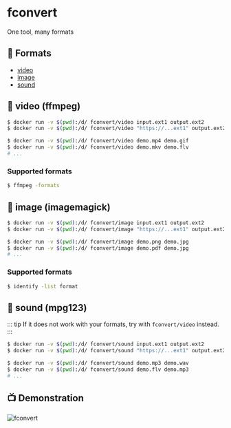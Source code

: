 # fconvert
One tool, many formats

## :wrench: Formats
- [video](#video-ffmpeg)
- [image](#image-imagemagick)
- [sound](#sound-mpg123)

## :whale: video (ffmpeg)

```bash
$ docker run -v $(pwd):/d/ fconvert/video input.ext1 output.ext2
$ docker run -v $(pwd):/d/ fconvert/video "https://...ext1" output.ext2

$ docker run -v $(pwd):/d/ fconvert/video demo.mp4 demo.gif 
$ docker run -v $(pwd):/d/ fconvert/video demo.mkv demo.flv
# ...
```

### Supported formats
```bash
$ ffmpeg -formats
``` 

## :whale: image (imagemagick)

```bash
$ docker run -v $(pwd):/d/ fconvert/image input.ext1 output.ext2
$ docker run -v $(pwd):/d/ fconvert/image "https://...ext1" output.ext2 

$ docker run -v $(pwd):/d/ fconvert/image demo.png demo.jpg
$ docker run -v $(pwd):/d/ fconvert/image demo.pdf demo.jpg
# ...
```

### Supported formats
```bash
$ identify -list format
```

## :whale: sound (mpg123)

::: tip
If it does not work with your formats, try with `fconvert/video` instead.
:::

```bash
$ docker run -v $(pwd):/d/ fconvert/sound input.ext1 output.ext2
$ docker run -v $(pwd):/d/ fconvert/sound "https://...ext1" output.ext2

$ docker run -v $(pwd):/d/ fconvert/sound demo.mp3 demo.wav 
$ docker run -v $(pwd):/d/ fconvert/sound demo.flv demo.mp3 
# ...
```

## :tv: Demonstration
![fconvert](https://s3.eu-west-3.amazonaws.com/juke-github/fconvert1.gif)
